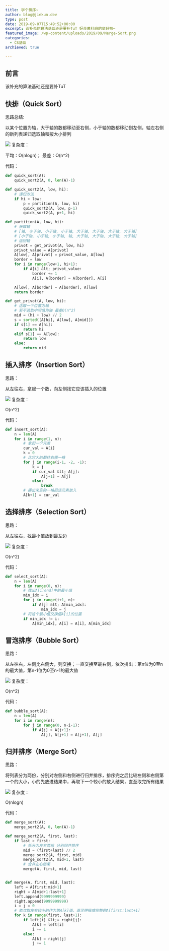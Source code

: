 ```yaml
---
title: 学个排序~
author: blog@jiekun.dev
type: post
date: 2019-09-07T15:49:52+00:00
excerpt: 该补充的算法基础还是要补TuT 好羡慕科班的童鞋鸭~
featured_image: /wp-content/uploads/2019/09/Merge-Sort.png
categories:
  - CS基础
archieved: true

---
```

## 前言

该补充的算法基础还是要补TuT

## 快排（Quick Sort）

思路总结:

以某个位置为轴，大于轴的数都移动至右侧，小于轴的数都移动到左侧，轴左右侧的新列表递归选取轴和按大小排列

![](../2019/09/Sorting_quicksort_anim.gif)
复杂度：

平均：O(nlogn)； 最差：O(n^2) 

代码：

```python
def quick_sort(A):
    quick_sort2(A, 0, len(A)-1)

def quick_sort2(A, low, hi):
    # 递归方法
    if hi > low:
        p = partition(A, low, hi)
        quick_sort2(A, low, p-1)
        quick_sort2(A, p+1, hi)

def partition(A, low, hi):
    # 获取轴
    # [轴, 小于轴, 小于轴, 小于轴, 大于轴, 大于轴, 大于轴, 大于轴]
    # [小于轴, 小于轴, 小于轴, 轴, 大于轴, 大于轴, 大于轴, 大于轴]
    # 返回轴
    privot = get_privot(A, low, hi)
    privot_value = A[privot]
    A[low], A[privot] = privot_value, A[low]
    border = low
    for i in range(low+1, hi+1):
        if A[i] &lt; privot_value:
            border += 1
            A[i], A[border] = A[border], A[i]

    A[low], A[border] = A[border], A[low]
    return border

def get_privot(A, low, hi):
    # 选取一个位置为轴
    # 若不选取中间值为轴 最差O(n^2)
    mid = (hi + low) // 2
    s = sorted([A[hi], A[low], A[mid]])
    if s[1] == A[hi]:
        return hi
    elif s[1] == A[low]:
        return low
    else:
        return mid

```
## 插入排序（Insertion Sort）

思路：

从左往右，拿起一个数，向左侧找它应该插入的位置

![](../2019/09/Insertion-sort-example-300px.gif)
复杂度：

O(n^2)

代码：

```python
def insert_sort(A):
    n = len(A)
    for i in range(1, n):
        # 拿起一个元素
        cur_val = A[i]
        k = 0
        # 比它大的都往右挪一格
        for j in range(i-1, -2, -1):
            k = j
            if cur_val &lt; A[j]:
                A[j+1] = A[j]
            else:
                break
        # 挪出来空的一格把该元素放入
        A[k+1] = cur_val

```
## 选择排序（Selection Sort）

思路：

从左往右，找最小值放到最左边

![](../2019/09/Selection-Sort-Animation.gif)
复杂度：

O(n^2)

代码：

```python
def select_sort(A):
    n = len(A)
    for i in range(0, n):
        # 找出A[i:end]中的最小值
        min_idx = i
        for j in range(i+1, n):
            if A[j] &lt; A[min_idx]:
                min_idx = j
        # 将这个最小值交换值A[i]的位置
        if min_idx != i:
            A[min_idx], A[i] = A[i], A[min_idx]

```
## 冒泡排序（Bubble Sort）

思路：

从左往右，左侧比右侧大，则交换；一直交换至最右侧，依次排出：第n位为0至n的最大值，第n-1位为0至n-1的最大值

![](../2019/09/Bubble-sort-example-300px.gif)
复杂度：

O(n^2)

代码：

```py
def bubble_sort(A):
    n = len(A)
    for i in range(n):
        for j in range(0, n-i-1):
            if A[j] > A[j+1]:
                A[j], A[j+1] = A[j+1], A[j]

```
## 归并排序（Merge Sort）

思路：

将列表分为两份，分别对左侧和右侧进行归并排序，排序完之后比较左侧和右侧第一个的大小，小的先放进结果中，再取下一个较小的放入结果，直至取完所有结果

![](../2019/09/220px-Merge-sort-example-300px.gif)
复杂度：

O(nlogn)

代码：

```py
def merge_sort(A):
    merge_sort2(A, 0, len(A)-1)

def merge_sort2(A, first, last):
    if last > first:
        # 拆分为左右两组 分别归并排序
        mid = (first+last) // 2
        merge_sort2(A, first, mid)
        merge_sort2(A, mid+1, last)
        # 合并左右结果
        merge(A, first, mid, last)


def merge(A, first, mid, last):
    left = A[first:mid+1]
    right = A[mid+1:last+1]
    left.append(9999999999)
    right.append(9999999999)
    i = j = 0
    # 依次取左右较小的作为第A[k]值，直至拼接成完整的A[first:last+1]
    for k in range(first, last+1):
        if left[i] &lt;= right[j]:
            A[k] = left[i]
            i += 1
        else:
            A[k] = right[j]
            j += 1
```